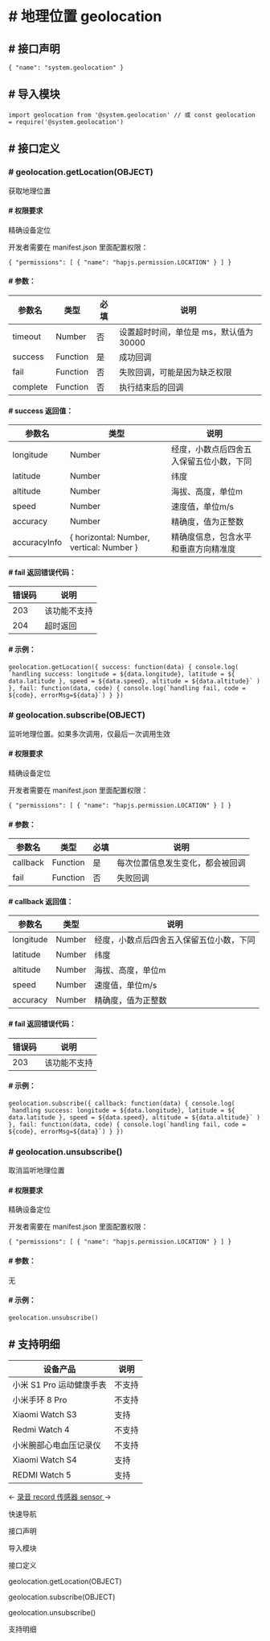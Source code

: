 <!-- 源地址: https://iot.mi.com/vela/quickapp/zh/features/system/geolocation.html -->

# # 地理位置 geolocation

## # 接口声明

``` { "name": "system.geolocation" } ```

## # 导入模块

``` import geolocation from '@system.geolocation' // 或 const geolocation = require('@system.geolocation') ```

## # 接口定义

### # geolocation.getLocation(OBJECT)

获取地理位置

#### # 权限要求

精确设备定位

开发者需要在 manifest.json 里面配置权限：

``` { "permissions": [ { "name": "hapjs.permission.LOCATION" } ] } ```

#### # 参数：

参数名 | 类型 | 必填 | 说明  
---|---|---|---  
timeout | Number | 否 | 设置超时时间，单位是 ms，默认值为 30000  
success | Function | 是 | 成功回调  
fail | Function | 否 | 失败回调，可能是因为缺乏权限  
complete | Function | 否 | 执行结束后的回调  
  
#### # success 返回值：

参数名 | 类型 | 说明  
---|---|---  
longitude | Number | 经度，小数点后四舍五入保留五位小数，下同  
latitude | Number | 纬度  
altitude | Number | 海拔、高度，单位m  
speed | Number | 速度值，单位m/s  
accuracy | Number | 精确度，值为正整数  
accuracyInfo | { horizontal: Number, vertical: Number } | 精确度信息，包含水平和垂直方向精准度  
  
#### # fail 返回错误代码：

错误码 | 说明  
---|---  
203 | 该功能不支持  
204 | 超时返回  
  
#### # 示例：

``` geolocation.getLocation({ success: function(data) { console.log( `handling success: longitude = ${data.longitude}, latitude = ${ data.latitude }, speed = ${data.speed}, altitude = ${data.altitude}` ) }, fail: function(data, code) { console.log(`handling fail, code = ${code}, errorMsg=${data}`) } }) ```

### # geolocation.subscribe(OBJECT)

监听地理位置。如果多次调用，仅最后一次调用生效

#### # 权限要求

精确设备定位

开发者需要在 manifest.json 里面配置权限：

``` { "permissions": [ { "name": "hapjs.permission.LOCATION" } ] } ```

#### # 参数：

参数名 | 类型 | 必填 | 说明  
---|---|---|---  
callback | Function | 是 | 每次位置信息发生变化，都会被回调  
fail | Function | 否 | 失败回调  
  
#### # callback 返回值：

参数名 | 类型 | 说明  
---|---|---  
longitude | Number | 经度，小数点后四舍五入保留五位小数，下同  
latitude | Number | 纬度  
altitude | Number | 海拔、高度，单位m  
speed | Number | 速度值，单位m/s  
accuracy | Number | 精确度，值为正整数  
  
#### # fail 返回错误代码：

错误码 | 说明  
---|---  
203 | 该功能不支持  
  
#### # 示例：

``` geolocation.subscribe({ callback: function(data) { console.log( `handling success: longitude = ${data.longitude}, latitude = ${ data.latitude }, speed = ${data.speed}, altitude = ${data.altitude}` ) }, fail: function(data, code) { console.log(`handling fail, code = ${code}, errorMsg=${data}`) } }) ```

### # geolocation.unsubscribe()

取消监听地理位置

#### # 权限要求

精确设备定位

开发者需要在 manifest.json 里面配置权限：

``` { "permissions": [ { "name": "hapjs.permission.LOCATION" } ] } ```

#### # 参数：

无

#### # 示例：

``` geolocation.unsubscribe() ```

## # 支持明细

设备产品 | 说明  
---|---  
小米 S1 Pro 运动健康手表 | 不支持  
小米手环 8 Pro | 不支持  
Xiaomi Watch S3 | 支持  
Redmi Watch 4 | 不支持  
小米腕部心电血压记录仪 | 不支持  
Xiaomi Watch S4 | 支持  
REDMI Watch 5 | 支持  
  
← [ 录音 record ](</vela/quickapp/zh/features/system/record.html>) [ 传感器 sensor ](</vela/quickapp/zh/features/system/sensor.html>) → 

快速导航

接口声明

导入模块

接口定义

geolocation.getLocation(OBJECT)

geolocation.subscribe(OBJECT)

geolocation.unsubscribe()

支持明细
